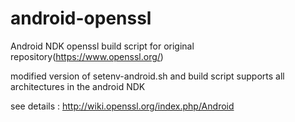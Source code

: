 android-openssl
===============

Android NDK openssl build script for original repository(https://www.openssl.org/)

modified version of setenv-android.sh and build script supports all architectures in the android NDK

see details : http://wiki.openssl.org/index.php/Android

